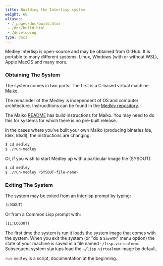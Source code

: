 ```yaml
---
title: Building the Interlisp system
weight: 60
aliases:
 - /_pages/doc/build.html
 - /doc/build.html
 - /developing
type: docs
---
```


Medley Interlisp is open-source and may be obtained from GitHub. It is portable to many different systems: Linux, Windows (with or without WSL),  Apple MacOS and many more.

### Obtaining The System

The system comes in two parts. The first is a C-based virtual machine [Maiko](https://github.com/interlisp/maiko).

The remainder of the Medley is independent of OS and computer architecture. Instrucdtions can be found in the [Medley repository](https://github.com/interlisp/medley).

The Maiko [README](https://github.com/Interlisp/maiko/#readme) has build instructions for Maiko. You may need to do this for systems for which there is no pre-built release.

In the cases where you've built your own Maiko (producing binaries lde, ldex, ldsdl), the instructions are changing.



```bash
$ cd medley
$ ./run-medley
```

Or, if you wish to start Medley up with a particular image file (SYSOUT):

```bash
$ cd medley
$ ./run-medley <SYSOUT-file-name>
```

### Exiting The System

The system may be exited from an Interlisp prompt by typing:

```lisp
(LOGOUT)
```

Or from a Common Lisp prompt with:

```lisp
(IL:LOGOUT)
```
The first time the system is run it loads the system image that comes
with the system.  When you exit the system (or "do a `SaveVM`" menu option)
the state of your machine is saved
in a file named `~/lisp.virtualmem`.  Subsequent system startups 
load the `~/lisp.virtualmem` image by default.

`run-medley` is a script, documentation at the beginning.
